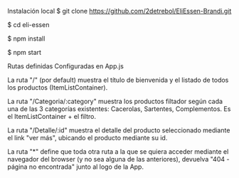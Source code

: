 Instalación local
$ git clone https://github.com/2detrebol/EliEssen-Brandi.git

$ cd eli-essen

$ npm install

$ npm start

Rutas definidas
Configuradas en App.js

La ruta "/" (por default) muestra el título de bienvenida y el listado de todos los productos (ItemListContainer).

La ruta "/Categoria/:category" muestra los productos filtador según cada una de las 3 categorías existentes: Cacerolas, Sartentes, Complementos. Es el ItemListContainer + el filtro.


La ruta "/Detalle/:id" muestra el detalle del producto seleccionado mediante el link "ver más", ubicando el producto mediante su id.

La ruta "*" define que toda otra ruta a la que se quiera acceder mediante el navegador del browser (y no sea alguna de las anteriores), devuelva "404 - página no encontrada" junto al logo de la App.

